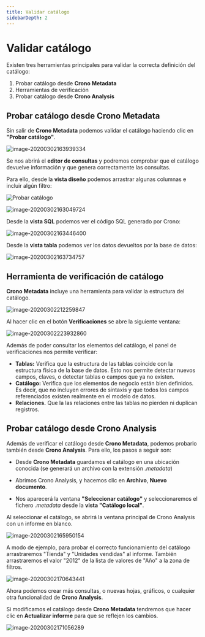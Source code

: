 ```yaml
---
title: Validar catálogo
sidebarDepth: 2
---
```




# Validar catálogo

Existen tres herramientas principales para validar la correcta definición del catálogo:

1. Probar catálogo desde **Crono Metadata**
2. Herramientas de verificación
3. Probar catálogo desde **Crono Analysis**



## Probar catálogo desde Crono Metadata

Sin salir de **Crono Metadata** podemos validar el catálogo haciendo clic en **"Probar catálogo"**. 

![image-20200302163939334](/images/catalogo11.png)

Se nos abrirá el **editor de consultas** y podremos comprobar que el catálogo devuelve información y que genera correctamente las consultas.

Para ello, desde la **vista diseño** podemos arrastrar algunas columnas e incluir algún filtro:

![Probar catálogo](/images/probar.gif)

![image-20200302163049724](/images/catalogo8.png)

Desde la **vista SQL**  podemos ver el código SQL generado por Crono:

![image-20200302163446400](/images/catalogo9.png)

Desde la **vista tabla** podemos ver los datos devueltos por la base de datos:

![image-20200302163734757](/images/catalogo10.png)



## Herramienta de verificación de catálogo

**Crono Metadata** incluye una herramienta para validar la estructura del catálogo.

![image-20200302212259847](/images/catalogo17.png)



Al hacer clic en el botón **Verificaciones** se abre la siguiente ventana:



![image-20200302223932860](/images/catalogo18.png)



Además de poder consultar los elementos del catálogo, el panel de verificaciones nos permite verificar:

- **Tablas:** Verifica que la estructura de las tablas coincide con la estructura física de la base de datos. Esto nos permite detectar nuevos campos, claves, o detectar tablas o campos que ya no existen.
- **Catálogo:** Verifica que los elementos de negocio están bien definidos. Es decir, que no incluyen errores de sintaxis y que todos los campos referenciados existen realmente en el modelo de datos.
- **Relaciones.** Que la las relaciones entre las tablas no pierden ni duplican registros.



## Probar catálogo desde Crono Analysis

Además de verificar el catálogo desde **Crono Metadata**, podemos probarlo también desde **Crono Analysis**. Para ello, los pasos a seguir son:

- Desde **Crono Metadata** guardamos el catálogo en una ubicación conocida (se generará un archivo con la extensión *.metadata*)

- Abrimos Crono Analysis, y hacemos clic en **Archivo**, **Nuevo documento**.

- Nos aparecerá la ventana **"Seleccionar catálogo"** y seleccionaremos el fichero *.metadata* desde la **vista "Catálogo local"**.
  

Al seleccionar el catálogo, se abrirá la ventana principal de Crono Analysis con un informe en blanco.

![image-20200302165950154](/images/catalogo12.png)

A modo de ejemplo, para probar el correcto funcionamiento del catálogo arrastraremos "Tienda" y "Unidades vendidas" al informe. También arrastraremos el valor "2012" de la lista de valores de "Año" a la zona de filtros.

![image-20200302170643441](/images/catalogo13.png)

Ahora podemos crear más consultas, o nuevas hojas, gráficos, o cualquier otra funcionalidad de **Crono Analysis**.

Si modificamos el catálogo desde **Crono Metadata** tendremos que hacer clic en **Actualizar informe** para que se reflejen los cambios.

![image-20200302171056289](/images/catalogo14.png)

